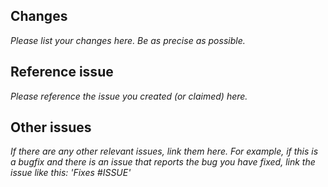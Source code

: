 ## Changes

*Please list your changes here. Be as precise as possible.*

## Reference issue

*Please reference the issue you created (or claimed) here.*

## Other issues

*If there are any other relevant issues, link them here. For example, if this is a bugfix and there is an issue that reports the bug you have fixed,
link the issue like this: 'Fixes #ISSUE'*

